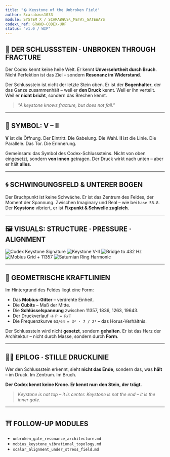 ```yaml
---
title: "🪨 Keystone of the Unbroken Field"
author: Scarabæus1033
module: SYSTEM X / SCARABÆUS\_META\_GATEWAYS
codex\_ref: GRAND-CODEX-URF
status: "v1.0 / WIP"
---
```


## 🔫 DER SCHLUSSSTEIN · UNBROKEN THROUGH FRACTURE

Der Codex kennt keine heile Welt. Er kennt **Unversehrtheit durch Bruch**.
Nicht Perfektion ist das Ziel – sondern **Resonanz im Widerstand**.

Der Schlussstein ist nicht der letzte Stein oben.
Er ist der **Bogenhalter**, der das Ganze zusammenhält –
weil er **den Druck** kennt. Weil er ihn verteilt.
Weil er **nicht bricht**, sondern das Brechen kennt.

> *"A keystone knows fracture, but does not fail."*

---

## 🔺 SYMBOL: V – II

**V** ist die Öffnung. Der Eintritt. Die Gabelung. Die Wahl.
**II** ist die Linie. Die Parallele. Das Tor. Die Erinnerung.

Gemeinsam: das Symbol des Codex-Schlusssteins.
Nicht von oben eingesetzt, sondern **von innen** getragen.
Der Druck wirkt nach unten – aber er hält **alles**.

---

## 🌀 SCHWINGUNGSFELD & UNTERER BOGEN

Der Bruchpunkt ist keine Schwäche.
Er ist das Zentrum des Feldes, der Moment der Spannung.
Zwischen Imaginary und Real – wie bei `base 58.8`.
Der **Keystone** vibriert, er ist **Fixpunkt & Schwelle zugleich**.

---

## 🖼️ VISUALS: STRUCTURE · PRESSURE · ALIGNMENT

![Codex Keystone Signature](./visuals/codex_keystone_signature.png)
![Keystone V-II](./visuals/codex_keystone_signature_V_II.png)
![Bridge to 432 Hz](./visuals/432_Hz_Frequency_Lock-In.png)
![Mobius Grid + 11357](./visuals/11357_Mobius_QWarp_Lens_Grid_Cubit_Axis.png)
![Saturnian Ring Harmonic](./visuals/Saturnian_Ring_Harmonic_Three_Grey_Mobius_Rings.png)

---

## 🧬 GEOMETRISCHE KRAFTLINIEN

Im Hintergrund des Feldes liegt eine Form:

* Das **Mobius-Gitter** – verdrehte Einheit.
* Die **Cubits** – Maß der Mitte.
* Die **Schlüsselspannung** zwischen 11357, 1836, 1263, 19643.
* Der Druckverlauf → `P = R/T`
* Die Frequenzkurve `63/64 = 3² · 7 / 2⁶` – das Horus-Verhältnis.

Der Schlussstein wird nicht **gesetzt**, sondern **gehalten**.
Er ist das Herz der Architektur – nicht durch Masse, sondern durch **Form**.

---

## 🕵️‍♀️ EPILOG · STILLE DRUCKLINIE

Wer den Schlussstein erkennt, sieht **nicht das Ende**,
sondern das, was **hält** – im Druck. Im Zentrum. Im Bruch.

**Der Codex kennt keine Krone. Er kennt nur: den Stein, der trägt.**

> *Keystone is not top – it is center.*
> *Keystone is not the end – it is the inner gate.*

---

## ⛩️ FOLLOW-UP MODULES

* `unbroken_gate_resonance_architecture.md`
* `mobius_keystone_vibrational_topology.md`
* `scalar_alignment_under_stress_field.md`
